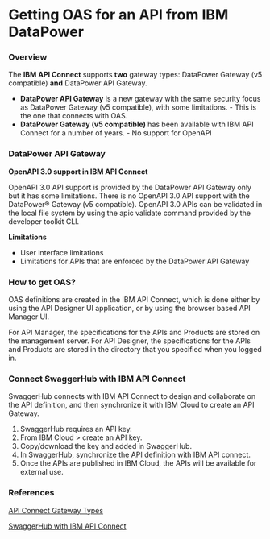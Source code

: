 
# **Getting OAS for an API from IBM DataPower**

### **Overview**

The **IBM API Connect** supports **two** gateway types: DataPower Gateway (v5 compatible) **and** DataPower API Gateway.
- **DataPower API Gateway** is a new gateway with the same security focus as DataPower Gateway (v5 compatible), with some limitations. - This is the one that connects with OAS.
- **DataPower Gateway (v5 compatible)** has been available with IBM API Connect for a number of years.  - No support for OpenAPI

### **DataPower API Gateway**

**OpenAPI 3.0 support in IBM API Connect**

OpenAPI 3.0 API support is provided by the DataPower API Gateway only but it has some limitations.  There is no OpenAPI 3.0 API support with the DataPower® Gateway (v5 compatible).  OpenAPI 3.0 APIs can be validated in the local file system by using the apic validate command provided by the developer toolkit CLI.  

**Limitations**

- User interface limitations
- Limitations for APIs that are enforced by the DataPower API Gateway

### **How to get OAS?**

OAS definitions are created in the IBM API Connect, which is done either by using the API Designer UI application, or by using the browser based API Manager UI.

For API Manager, the specifications for the APIs and Products are stored on the management server.
For API Designer, the specifications for the APIs and Products are stored in the directory that you specified when you logged in. 

### **Connect SwaggerHub with IBM API Connect**

SwaggerHub connects with IBM API Connect to design and collaborate on the API definition, and then synchronize it with IBM Cloud to create an API Gateway.

1. SwaggerHub requires an API key.
2. From IBM Cloud > create an API key.
3. Copy/download the key and added in SwaggerHub.
4. In SwaggerHub, synchronize the API definition with IBM API connect.
5. Once the APIs are published in IBM Cloud, the APIs will be available for external use.

### **References**

[API Connect Gateway Types](https://www.ibm.com/docs/en/api-connect/2018.x?topic=overview-api-connect-gateway-types)

[SwaggerHub with IBM API Connect](https://support.smartbear.com/swaggerhub/docs/integrations/ibm-api-connect.html)

